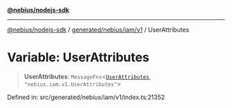 [**@nebius/nodejs-sdk**](../../../../../README.md)

***

[@nebius/nodejs-sdk](../../../../../README.md) / [generated/nebius/iam/v1](../README.md) / UserAttributes

# Variable: UserAttributes

> **UserAttributes**: `MessageFns`\<[`UserAttributes`](../interfaces/UserAttributes.md), `"nebius.iam.v1.UserAttributes"`\>

Defined in: src/generated/nebius/iam/v1/index.ts:21352
